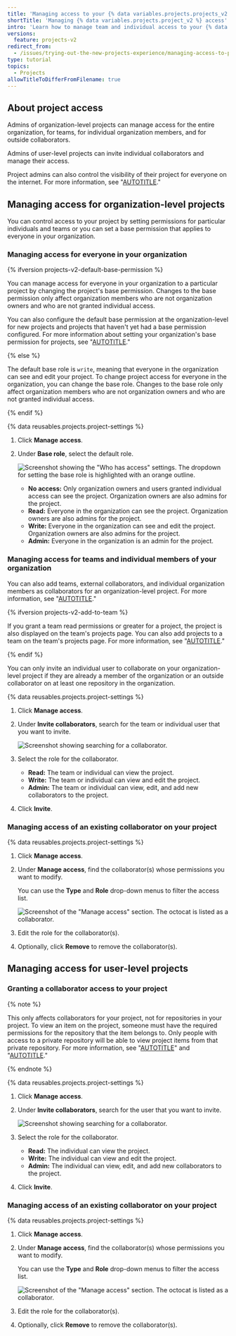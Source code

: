 ```yaml
---
title: 'Managing access to your {% data variables.projects.projects_v2 %}'
shortTitle: 'Managing {% data variables.projects.project_v2 %} access'
intro: 'Learn how to manage team and individual access to your {% data variables.projects.project_v2 %}.'
versions:
  feature: projects-v2
redirect_from:
  - /issues/trying-out-the-new-projects-experience/managing-access-to-projects
type: tutorial
topics:
  - Projects
allowTitleToDifferFromFilename: true
---
```



## About project access

Admins of organization-level projects can manage access for the entire organization, for teams, for individual organization members, and for outside collaborators.

Admins of user-level projects can invite individual collaborators and manage their access.

Project admins can also control the visibility of their project for everyone on the internet. For more information, see "[AUTOTITLE](/issues/planning-and-tracking-with-projects/managing-your-project/managing-visibility-of-your-projects)."

## Managing access for organization-level projects

You can control access to your project by setting permissions for particular individuals and teams or you can set a base permission that applies to everyone in your organization.

### Managing access for everyone in your organization

{% ifversion projects-v2-default-base-permission %}

You can manage access for everyone in your organization to a particular project by changing the project's base permission. Changes to the base permission only affect organization members who are not organization owners and who are not granted individual access.

You can also configure the default base permission at the organization-level for new projects and projects that haven't yet had a base permission configured. For more information about setting your organization's base permission for projects, see "[AUTOTITLE](/organizations/managing-organization-settings/managing-base-permissions-for-projects)."

{% else %}

The default base role is `write`, meaning that everyone in the organization can see and edit your project. To change project access for everyone in the organization, you can change the base role. Changes to the base role only affect organization members who are not organization owners and who are not granted individual access.

{% endif %}

{% data reusables.projects.project-settings %}
1. Click **Manage access**.
1. Under **Base role**, select the default role.

   ![Screenshot showing the "Who has access" settings. The dropdown for setting the base role is highlighted with an orange outline.](/assets/images/help/projects-v2/base-role.png)

   * **No access:** Only organization owners and users granted individual access can see the project. Organization owners are also admins for the project.
   * **Read:** Everyone in the organization can see the project. Organization owners are also admins for the project.
   * **Write:** Everyone in the organization can see and edit the project. Organization owners are also admins for the project.
   * **Admin:** Everyone in the organization is an admin for the project.

### Managing access for teams and individual members of your organization

You can also add teams, external collaborators, and individual organization members as collaborators for an organization-level project. For more information, see "[AUTOTITLE](/organizations/organizing-members-into-teams/about-teams)."

{% ifversion projects-v2-add-to-team %}

If you grant a team read permissions or greater for a project, the project is also displayed on the team's projects page. You can also add projects to a team on the team's projects page. For more information, see "[AUTOTITLE](/issues/planning-and-tracking-with-projects/managing-your-project/adding-your-project-to-a-team)."

{% endif %}

You can only invite an individual user to collaborate on your organization-level project if they are already a member of the organization or an outside collaborator on at least one repository in the organization.

{% data reusables.projects.project-settings %}
1. Click **Manage access**.
1. Under **Invite collaborators**, search for the team or individual user that you want to invite.

   ![Screenshot showing searching for a collaborator.](/assets/images/help/projects-v2/access-search.png)

1. Select the role for the collaborator.
   * **Read:** The team or individual can view the project.
   * **Write:** The team or individual can view and edit the project.
   * **Admin:** The team or individual can view, edit, and add new collaborators to the project.
1. Click **Invite**.

### Managing access of an existing collaborator on your project

{% data reusables.projects.project-settings %}
1. Click **Manage access**.
1. Under **Manage access**, find the collaborator(s) whose permissions you want to modify.

   You can use the **Type** and **Role** drop-down menus to filter the access list.

   ![Screenshot of the "Manage access" section. The octocat is listed as a collaborator.](/assets/images/help/projects-v2/access-find-member.png)

1. Edit the role for the collaborator(s).
1. Optionally, click **Remove** to remove the collaborator(s).

## Managing access for user-level projects

### Granting a collaborator access to your project

{% note %}

This only affects collaborators for your project, not for repositories in your project. To view an item on the project, someone must have the required permissions for the repository that the item belongs to. Only people with access to a private repository will be able to view project items from that private repository. For more information, see "[AUTOTITLE](/repositories/managing-your-repositorys-settings-and-features/managing-repository-settings/setting-repository-visibility)" and "[AUTOTITLE](/repositories/managing-your-repositorys-settings-and-features/managing-repository-settings/managing-teams-and-people-with-access-to-your-repository)."

{% endnote %}

{% data reusables.projects.project-settings %}
1. Click **Manage access**.
1. Under **Invite collaborators**, search for the user that you want to invite.

   ![Screenshot showing searching for a collaborator.](/assets/images/help/projects-v2/access-search.png)

1. Select the role for the collaborator.
   * **Read:** The individual can view the project.
   * **Write:** The individual can view and edit the project.
   * **Admin:** The individual can view, edit, and add new collaborators to the project.
1. Click **Invite**.

### Managing access of an existing collaborator on your project

{% data reusables.projects.project-settings %}
1. Click **Manage access**.
1. Under **Manage access**, find the collaborator(s) whose permissions you want to modify.

   You can use the **Type** and **Role** drop-down menus to filter the access list.

   ![Screenshot of the "Manage access" section. The octocat is listed as a collaborator.](/assets/images/help/projects-v2/access-find-member.png)

1. Edit the role for the collaborator(s).
1. Optionally, click **Remove** to remove the collaborator(s).
